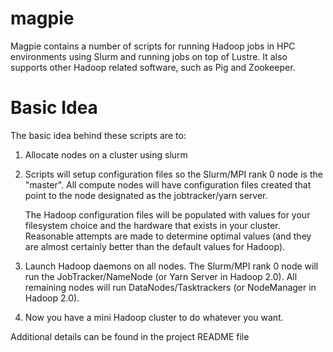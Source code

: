magpie
======

Magpie contains a number of scripts for running Hadoop jobs in HPC
environments using Slurm and running jobs on top of Lustre.  It also
supports other Hadoop related software, such as Pig and Zookeeper.

Basic Idea
==========

The basic idea behind these scripts are to:

1) Allocate nodes on a cluster using slurm

2) Scripts will setup configuration files so the Slurm/MPI rank 0 node
   is the "master".  All compute nodes will have configuration files
   created that point to the node designated as the jobtracker/yarn
   server.

   The Hadoop configuration files will be populated with values for
   your filesystem choice and the hardware that exists in your
   cluster.  Reasonable attempts are made to determine optimal values
   (and they are almost certainly better than the default values for
   Hadoop).

3) Launch Hadoop daemons on all nodes.  The Slurm/MPI rank 0 node will
   run the JobTracker/NameNode (or Yarn Server in Hadoop 2.0).  All
   remaining nodes will run DataNodes/Tasktrackers (or NodeManager in
   Hadoop 2.0).

4) Now you have a mini Hadoop cluster to do whatever you want.

Additional details can be found in the project README file
